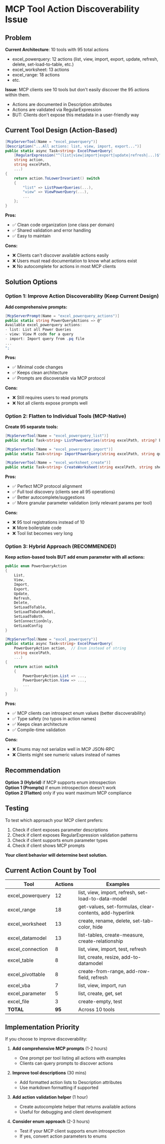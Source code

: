 # MCP Tool Action Discoverability Issue

## Problem

**Current Architecture**: 10 tools with 95 total actions
- excel_powerquery: 12 actions (list, view, import, export, update, refresh, delete, set-load-to-table, etc.)
- excel_worksheet: 13 actions
- excel_range: 18 actions
- etc.

**Issue**: MCP clients see 10 tools but don't easily discover the 95 actions within them.
- Actions are documented in Description attributes
- Actions are validated via RegularExpression
- BUT: Clients don't expose this metadata in a user-friendly way

## Current Tool Design (Action-Based)

```csharp
[McpServerTool(Name = "excel_powerquery")]
[Description("...All actions: list, view, import, export...")]
public static async Task<string> ExcelPowerQuery(
    [RegularExpression("^(list|view|import|export|update|refresh|...)$")]
    string action,
    string excelPath,
    ...)
{
    return action.ToLowerInvariant() switch
    {
        "list" => ListPowerQueries(...),
        "view" => ViewPowerQuery(...),
        ...
    };
}
```

**Pros:**
- ✅ Clean code organization (one class per domain)
- ✅ Shared validation and error handling
- ✅ Easy to maintain

**Cons:**
- ❌ Clients can't discover available actions easily
- ❌ Users must read documentation to know what actions exist
- ❌ No autocomplete for actions in most MCP clients

## Solution Options

### Option 1: Improve Action Discoverability (Keep Current Design)

**Add comprehensive prompts:**
```csharp
[McpServerPrompt(Name = "excel_powerquery_actions")]
public static string PowerQueryActions => @"
Available excel_powerquery actions:
- list: List all Power Queries
- view: View M code for a query
- import: Import query from .pq file
...
";
```

**Pros:**
- ✅ Minimal code changes
- ✅ Keeps clean architecture
- ✅ Prompts are discoverable via MCP protocol

**Cons:**
- ❌ Still requires users to read prompts
- ❌ Not all clients expose prompts well

### Option 2: Flatten to Individual Tools (MCP-Native)

**Create 95 separate tools:**
```csharp
[McpServerTool(Name = "excel_powerquery_list")]
public static Task<string> ListPowerQueries(string excelPath, string? batchId = null) => ...

[McpServerTool(Name = "excel_powerquery_import")]
public static Task<string> ImportPowerQuery(string excelPath, string queryName, string sourcePath, ...) => ...

[McpServerTool(Name = "excel_worksheet_create")]
public static Task<string> CreateWorksheet(string excelPath, string sheetName, ...) => ...
```

**Pros:**
- ✅ Perfect MCP protocol alignment
- ✅ Full tool discovery (clients see all 95 operations)
- ✅ Better autocomplete/suggestions
- ✅ More granular parameter validation (only relevant params per tool)

**Cons:**
- ❌ 95 tool registrations instead of 10
- ❌ More boilerplate code
- ❌ Tool list becomes very long

### Option 3: Hybrid Approach (RECOMMENDED)

**Keep action-based tools BUT add enum parameter with all actions:**

```csharp
public enum PowerQueryAction
{
    List,
    View,
    Import,
    Export,
    Update,
    Refresh,
    Delete,
    SetLoadToTable,
    SetLoadToDataModel,
    SetLoadToBoth,
    SetConnectionOnly,
    GetLoadConfig
}

[McpServerTool(Name = "excel_powerquery")]
public static async Task<string> ExcelPowerQuery(
    PowerQueryAction action,  // Enum instead of string
    string excelPath,
    ...)
{
    return action switch
    {
        PowerQueryAction.List => ...,
        PowerQueryAction.View => ...,
        ...
    };
}
```

**Pros:**
- ✅ MCP clients can introspect enum values (better discoverability)
- ✅ Type safety (no typos in action names)
- ✅ Keeps clean architecture
- ✅ Compile-time validation

**Cons:**
- ❌ Enums may not serialize well in MCP JSON-RPC
- ❌ Clients might see numeric values instead of names

## Recommendation

**Option 3 (Hybrid)** if MCP supports enum introspection  
**Option 1 (Prompts)** if enum introspection doesn't work  
**Option 2 (Flatten)** only if you want maximum MCP compliance

## Testing

To test which approach your MCP client prefers:
1. Check if client exposes parameter descriptions
2. Check if client exposes RegularExpression validation patterns
3. Check if client supports enum parameter types
4. Check if client shows MCP prompts

**Your client behavior will determine best solution.**

## Current Action Count by Tool

| Tool | Actions | Examples |
|------|---------|----------|
| excel_powerquery | 12 | list, view, import, refresh, set-load-to-data-model |
| excel_range | 18 | get-values, set-formulas, clear-contents, add-hyperlink |
| excel_worksheet | 13 | create, rename, delete, set-tab-color, hide |
| excel_datamodel | 13 | list-tables, create-measure, create-relationship |
| excel_connection | 8 | list, view, import, test, refresh |
| excel_table | 8 | list, create, resize, add-to-datamodel |
| excel_pivottable | 8 | create-from-range, add-row-field, refresh |
| excel_vba | 7 | list, view, import, run |
| excel_parameter | 5 | list, create, get, set |
| excel_file | 3 | create-empty, test |
| **TOTAL** | **95** | Across 10 tools |

## Implementation Priority

If you choose to improve discoverability:

1. **Add comprehensive MCP prompts** (1-2 hours)
   - One prompt per tool listing all actions with examples
   - Clients can query prompts to discover actions

2. **Improve tool descriptions** (30 mins)
   - Add formatted action lists to Description attributes
   - Use markdown formatting if supported

3. **Add action validation helper** (1 hour)
   - Create autocomplete helper that returns available actions
   - Useful for debugging and client development

4. **Consider enum approach** (2-3 hours)
   - Test if your MCP client supports enum introspection
   - If yes, convert action parameters to enums
